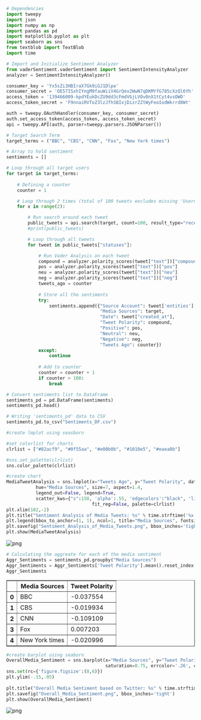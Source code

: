 

```python
# Dependencies
import tweepy
import json
import numpy as np
import pandas as pd
import matplotlib.pyplot as plt
import seaborn as sns
from textblob import TextBlob
import time

# Import and Initialize Sentiment Analyzer
from vaderSentiment.vaderSentiment import SentimentIntensityAnalyzer
analyzer = SentimentIntensityAnalyzer()

consumer_key = 'Yx5sZi3HBIraX7Gk9iGJ1Dlpe'
consumer_secret = 'OE57ISxhIYngM9fauWiiV4GrQex2WwN7qDKMYfG785cXzQl6Yh'
access_token = '139466009-kpdYEukDcZU9dd3cFmdVGjLVOv0nX1tCyt4vsOWO'
access_token_secret = 'F9nnaiRVToZ3lzJfhSBIxjDizrZZtWyFeoIodWkrrd8Wt'

auth = tweepy.OAuthHandler(consumer_key, consumer_secret)
auth.set_access_token(access_token, access_token_secret)
api = tweepy.API(auth, parser=tweepy.parsers.JSONParser())
```


```python
# Target Search Term
target_terms = ("BBC", "CBS", "CNN", "Fox", "New York times")

# Array to hold sentiment
sentiments = []

# Loop through all target users
for target in target_terms:
    
    # Defining a counter
    counter = 1

    # Loop through 2 times (total of 100 tweets excludes missing 'Username')
    for x in range(2):

        # Run search around each tweet
        public_tweets = api.search(target, count=100, result_type="recent", show_user=True)
        #print(public_tweets)

        # Loop through all tweets
        for tweet in public_tweets["statuses"]:

            # Run Vader Analysis on each tweet
            compound = analyzer.polarity_scores(tweet["text"])["compound"]
            pos = analyzer.polarity_scores(tweet["text"])["pos"]
            neu = analyzer.polarity_scores(tweet["text"])["neu"]
            neg = analyzer.polarity_scores(tweet["text"])["neg"]
            tweets_ago = counter
            
            # Store all the sentiments
            try:
                sentiments.append({"Source Account": tweet['entities']['user_mentions'][0]['name'],
                                   "Media Sources": target,
                                   "Date": tweet["created_at"],
                                   "Tweet Polarity": compound,
                                   "Positive": pos,
                                   "Neutral": neu,
                                   "Negative": neg,
                                   "Tweets Ago": counter})
            except:
                continue
            
            # Add to counter 
            counter = counter + 1
            if counter > 100:
                break
```


```python
# Convert sentiments list to DataFrame
sentiments_pd = pd.DataFrame(sentiments)
sentiments_pd.head()

# Writing 'sentiments_pd' data to CSV
sentiments_pd.to_csv("Sentiments_DF.csv")
```


```python
#create lmplot using seasborn

#set colorlist for charts
clrlist = ["#82acf9", "#0f55aa", "#e00b0b", "#1010e5", "#eaea0b"]

#sns.set_palette(clrlist)
sns.color_palette(clrlist)

#create chart
MediaTweetAnalysis = sns.lmplot(x="Tweets Ago", y="Tweet Polarity", data=sentiments_pd, 
           hue="Media Sources", size=7, aspect=1.4,
           legend_out=False, legend=True, 
           scatter_kws={"s":150, 'alpha':.55, 'edgecolors':"black", 'linewidth':1}, 
                                fit_reg=False, palette=clrlist)
plt.xlim(102,-2)
plt.title("Sentiment Analysis of Media Tweets: %s" % time.strftime('%x'), fontsize=18)
plt.legend(bbox_to_anchor=(1, 1), ncol=1, title="Media Sources", fontsize=12)
plt.savefig("Sentiment_Analysis_of_Media_Tweets.png", bbox_inches='tight')
plt.show(MediaTweetAnalysis)
```


![png](Social_Analytics_HW_files/Social_Analytics_HW_3_0.png)



```python
# Calculating the aggreate for each of the media sentiment
Aggr_Sentiments = sentiments_pd.groupby("Media Sources")
Aggr_Sentiments = Aggr_Sentiments['Tweet Polarity'].mean().reset_index()
Aggr_Sentiments
```




<div>
<style>
    .dataframe thead tr:only-child th {
        text-align: right;
    }

    .dataframe thead th {
        text-align: left;
    }

    .dataframe tbody tr th {
        vertical-align: top;
    }
</style>
<table border="1" class="dataframe">
  <thead>
    <tr style="text-align: right;">
      <th></th>
      <th>Media Sources</th>
      <th>Tweet Polarity</th>
    </tr>
  </thead>
  <tbody>
    <tr>
      <th>0</th>
      <td>BBC</td>
      <td>-0.037554</td>
    </tr>
    <tr>
      <th>1</th>
      <td>CBS</td>
      <td>-0.019934</td>
    </tr>
    <tr>
      <th>2</th>
      <td>CNN</td>
      <td>-0.109109</td>
    </tr>
    <tr>
      <th>3</th>
      <td>Fox</td>
      <td>0.007203</td>
    </tr>
    <tr>
      <th>4</th>
      <td>New York times</td>
      <td>-0.020996</td>
    </tr>
  </tbody>
</table>
</div>




```python
#create barplot using seaborn
OverallMedia_Sentiment = sns.barplot(x="Media Sources", y="Tweet Polarity", data=Aggr_Sentiments, 
                                     saturation=0.75, errcolor='.26', ci=95, n_boot=1000)
sns.set(rc={'figure.figsize':(8,6)})
plt.ylim(-.15,.05)
    
plt.title("Overall Media Sentiment based on Twitter: %s" % time.strftime('%x'), fontsize=14)
plt.savefig("Overall_Media_Sentiment.png", bbox_inches='tight')
plt.show(OverallMedia_Sentiment)
```


![png](Social_Analytics_HW_files/Social_Analytics_HW_5_0.png)

